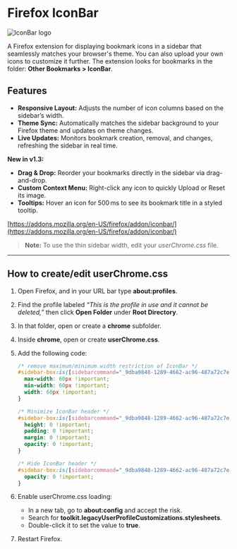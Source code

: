 # Firefox IconBar

![IconBar logo](https://addons.mozilla.org/user-media/addon_icons/2805/2805366-64.png?modified=07715e9d)

A Firefox extension for displaying bookmark icons in a sidebar that seamlessly matches your browser's theme. You can also upload your own icons to customize it further. The extension looks for bookmarks in the folder: **Other Bookmarks > IconBar**.

## Features

* **Responsive Layout:** Adjusts the number of icon columns based on the sidebar’s width.
* **Theme Sync:** Automatically matches the sidebar background to your Firefox theme and updates on theme changes.
* **Live Updates:** Monitors bookmark creation, removal, and changes, refreshing the sidebar in real time.

**New in v1.3:**

* **Drag & Drop:** Reorder your bookmarks directly in the sidebar via drag-and-drop.
* **Custom Context Menu:** Right-click any icon to quickly Upload or Reset its image.
* **Tooltips:** Hover an icon for 500 ms to see its bookmark title in a styled tooltip.

[https://addons.mozilla.org/en-US/firefox/addon/iconbar/](https://addons.mozilla.org/en-US/firefox/addon/iconbar/)

> **Note:** To use the thin sidebar width, edit your *userChrome.css* file.

---

## How to create/edit userChrome.css

1. Open Firefox, and in your URL bar type **about\:profiles**.

2. Find the profile labeled *“This is the profile in use and it cannot be deleted,”* then click **Open Folder** under **Root Directory**.

3. In that folder, open or create a **chrome** subfolder.

4. Inside **chrome**, open or create **userChrome.css**.

5. Add the following code:

   ```css
   /* remove maximum/minimum width restriction of IconBar */
   #sidebar-box:is([sidebarcommand="_9dba9848-1289-4662-ac96-487a72c7e9fe_-sidebar-action"]) {
     max-width: 60px !important;
     min-width: 60px !important;
     width: 60px !important;
   }

   /* Minimize IconBar header */
   #sidebar-box:is([sidebarcommand="_9dba9848-1289-4662-ac96-487a72c7e9fe_-sidebar-action"]) #sidebar-header {
     height: 0 !important;
     padding: 0 !important;
     margin: 0 !important;
     opacity: 0 !important;
   }

   /* Hide IconBar header */
   #sidebar-box:is([sidebarcommand="_9dba9848-1289-4662-ac96-487a72c7e9fe_-sidebar-action"]) #sidebar-header #sidebar-switcher-target {
     opacity: 0 !important;
   }
   ```

6. Enable userChrome.css loading:

   * In a new tab, go to **about\:config** and accept the risk.
   * Search for **toolkit.legacyUserProfileCustomizations.stylesheets**.
   * Double-click it to set the value to **true**.

7. Restart Firefox.
